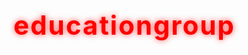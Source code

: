 # educationgroup

# <!DOCTYPE html>
<html lang="en">
<head>
    <meta charset="UTF-8">
    <meta name="viewport" content="width=device-width, initial-scale=1.0">
    <title>Welcome to said community - Hacker Style</title>
    <link href="https://fonts.googleapis.com/css2?family=VT323&family=Share+Tech+Mono&display=swap" rel="stylesheet">
    <link rel="stylesheet" href="https://cdnjs.cloudflare.com/ajax/libs/font-awesome/6.0.0-beta3/css/all.min.css">
    <style>
        :root {
            --dark-background: #1a1a1a; /* Very dark background */
            --primary-red: #FF0000;    /* Original red for main accents */
            --neon-green: #00FF00;     /* Bright green for hover/focus */
            --text-color: #E0E0E0;     /* Light grey for general text */
            --input-bg: #2a2a2a;       /* Darker background for inputs */
            --border-color: #444444;   /* Dark grey border */
            --heading-color: #FF0000;  /* Red for main heading */
        }

        body {
            background-color: var(--dark-background);
            font-family: 'Share Tech Mono', monospace; /* Techy monospace font */
            display: flex;
            flex-direction: column;
            justify-content: center;
            align-items: center;
            min-height: 100vh;
            margin: 0;
            color: var(--text-color);
            text-align: center;
            padding: 20px;
            box-sizing: border-box;
            /* Subtle background pattern (optional, can be an image too) */
            background-image:
                linear-gradient(0deg, transparent 24%, rgba(30, 30, 30, 0.8) 25%, rgba(30, 30, 30, 0.8) 26%, transparent 27%, transparent 74%, rgba(30, 30, 30, 0.8) 75%, rgba(30, 30, 30, 0.8) 76%, transparent 77%, transparent),
                linear-gradient(90deg, transparent 24%, rgba(30, 30, 30, 0.8) 25%, rgba(30, 30, 30, 0.8) 26%, transparent 27%, transparent 74%, rgba(30, 30, 30, 0.8) 75%, rgba(30, 30, 30, 0.8) 76%, transparent 77%, transparent);
            background-size: 50px 50px;
        }

        .container {
            background-color: rgba(0, 0, 0, 0.7); /* More opaque dark background */
            padding: 40px 60px;
            border-radius: 10px;
            box-shadow: 0 0 20px rgba(0, 255, 0, 0.3), 0 0 40px rgba(255, 0, 0, 0.2); /* Neon glow effect */
            max-width: 650px;
            width: 100%;
            border: 1px solid var(--border-color); /* Subtle border */
            position: relative;
            overflow: hidden; /* For potential future glitch effects */
        }

        .container::before {
            content: '';
            position: absolute;
            top: 0;
            left: 0;
            right: 0;
            bottom: 0;
            border-radius: 10px;
            background: repeating-linear-gradient(-45deg,
                rgba(0, 255, 0, 0.05),
                rgba(0, 255, 0, 0.05) 2px,
                transparent 2px,
                transparent 4px
            );
            pointer-events: none; /* Allows clicks to pass through */
        }


        h1 {
            font-family: 'VT323', monospace; /* Pixelated/Retro font for main heading */
            color: var(--heading-color); /* Main heading in red */
            margin-bottom: 25px;
            font-size: 3em; /* Larger, more impactful */
            text-shadow: 0 0 10px rgba(255, 0, 0, 0.7); /* Red glow for heading */
            letter-spacing: 2px; /* Spaced out letters */
        }

        h1 .icon {
            color: var(--neon-green); /* Icon in neon green */
            margin-right: 15px;
            font-size: 1em;
            text-shadow: 0 0 8px var(--neon-green); /* Green glow for icon */
        }

        p {
            font-size: 1.1em;
            line-height: 1.6;
            margin-bottom: 30px;
            color: var(--text-color);
        }

        .form-section {
            background-color: rgba(40, 40, 40, 0.8); /* Slightly lighter dark background for form */
            padding: 30px;
            border-radius: 8px;
            margin-top: 25px;
            text-align: left;
            border: 1px solid var(--border-color);
        }

        .form-group {
            margin-bottom: 20px;
            position: relative; /* For icon positioning */
        }

        label {
            display: block;
            margin-bottom: 8px;
            font-weight: bold;
            color: var(--neon-green); /* Labels in neon green */
            font-family: 'VT323', monospace; /* Techy font for labels */
            font-size: 1.1em;
            letter-spacing: 1px;
            text-shadow: 0 0 5px rgba(0, 255, 0, 0.5);
        }

        .form-group i {
            position: absolute;
            left: 10px;
            top: 42px; /* Adjust based on input padding */
            color: var(--neon-green);
            font-size: 0.9em;
            pointer-events: none; /* Ensure clicks pass through icon to input */
        }

        input[type="text"],
        input[type="email"],
        input[type="tel"] {
            width: calc(100% - 40px); /* Adjust width for padding and icon */
            padding: 12px 15px 12px 35px; /* Left padding for icon */
            border: 1px solid var(--border-color);
            border-radius: 5px;
            background-color: var(--input-bg);
            color: var(--neon-green); /* Input text in green */
            font-size: 1em;
            font-family: 'Share Tech Mono', monospace;
            transition: border-color 0.3s ease, box-shadow 0.3s ease;
        }

        input[type="text"]:focus,
        input[type="email"]:focus,
        input[type="tel"]:focus {
            border-color: var(--neon-green); /* Green border on focus */
            outline: none;
            box-shadow: 0 0 10px rgba(0, 255, 0, 0.6); /* Green glow on focus */
            background-color: #3a3a3a; /* Slightly lighter dark on focus */
        }

        button {
            display: block;
            width: 100%;
            padding: 15px;
            background-color: var(--primary-red); /* Button base color is red */
            color: white;
            border: none;
            border-radius: 8px;
            font-size: 1.3em;
            font-family: 'VT323', monospace; /* Techy font for button */
            cursor: pointer;
            transition: background-color 0.3s ease, transform 0.2s ease, box-shadow 0.3s ease;
            margin-top: 30px;
            letter-spacing: 1px;
            text-shadow: 1px 1px 2px rgba(0,0,0,0.5);
            box-shadow: 0 0 10px rgba(255, 0, 0, 0.4); /* Red glow for button */
        }

        button:hover {
            background-color: var(--neon-green); /* Green on hover */
            color: black; /* Text becomes black on green background */
            transform: translateY(-2px); /* Slight lift effect */
            box-shadow: 0 0 15px rgba(0, 255, 0, 0.8); /* Stronger green glow on hover */
        }
    </style>
</head>
<body>
    <div class="container">
        <h1><i class="fas fa-terminal icon"></i>Welcome to said community </h1>
        <p>
            <span style="color: var(--neon-green);">></span> Initializing connection...<br>
            <span style="color: var(--neon-green);">></span> Access granted.<br>
            <span style="color: var(--neon-green);">></span> Please authenticate by providing your credentials below.
        </p>

        <div class="form-section">
            <form action="#" method="POST">
                <div class="form-group">
                    <label for="fullName">Full Name:</label>
                    <i class="fas fa-user"></i>
                    <input type="text" id="fullName" name="fullName" placeholder="Enter your full alias" required>
                </div>

                <div class="form-group">
                    <label for="email">Email Address:</label>
                    <i class="fas fa-envelope"></i>
                    <input type="email" id="email" name="email" placeholder="e.g., ghost@domain.net" required>
                </div>

                <div class="form-group">
                    <label for="phone">Encrypted Contact:</label>
                    <i class="fas fa-phone-alt"></i>
                    <input type="tel" id="phone" name="phone" placeholder="e.g., +1.XXX.XXX.XXXX">
                </div>

                <div class="form-group">
                    <label for="address">Location Data (Optional):</label>
                    <i class="fas fa-map-marker-alt"></i>
                    <input type="text" id="address" name="address" placeholder="e.g., Undisclosed Location, Network">
                </div>

                <button type="submit">Transmit Data <i class="fas fa-arrow-circle-right"></i></button>
            </form>
        </div>
    </div>
</body>
</html>
